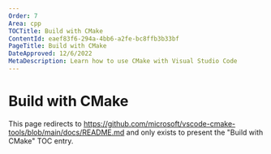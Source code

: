 ```yaml
---
Order: 7
Area: cpp
TOCTitle: Build with CMake
ContentId: eaef83f6-294a-4bb6-a2fe-bc8ffb3b33bf
PageTitle: Build with CMake
DateApproved: 12/6/2022
MetaDescription: Learn how to use CMake with Visual Studio Code
---
```


# Build with CMake

This page redirects to https://github.com/microsoft/vscode-cmake-tools/blob/main/docs/README.md and only exists to present the "Build with CMake" TOC entry.
